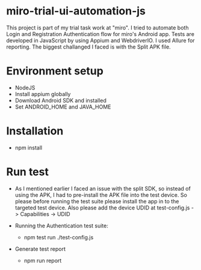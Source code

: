 # miro-trial-ui-automation-js
This project is part of my trial task work at "miro". I tried to automate both Login and Registration Authentication flow for miro's Android app. Tests are developed in JavaScript by using Appium and WebdriverIO. I used Allure for reporting. The biggest challanged I faced is with the Split APK file.

# Environment setup
 - NodeJS
 - Install appium globally
 - Download Android SDK and installed
 - Set ANDROID_HOME and JAVA_HOME

# Installation
 - npm install

# Run test
 - As I mentioned earlier I faced an issue with the split SDK, so instead of using the APK, I had to pre-install the APK file into the test device. So please before running the test suite please install the app in to the targeted test device. Also please add the device UDID at test-config.js -> Capabilities -> UDID

 - Running the Authentication test suite:
    - npm test run ./test-config.js

 - Generate test report
    - npm run report
